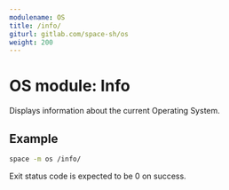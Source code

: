 ```yaml
---
modulename: OS
title: /info/
giturl: gitlab.com/space-sh/os
weight: 200
---
```

# OS module: Info

Displays information about the current Operating System.


## Example

```sh
space -m os /info/
```

Exit status code is expected to be 0 on success.
